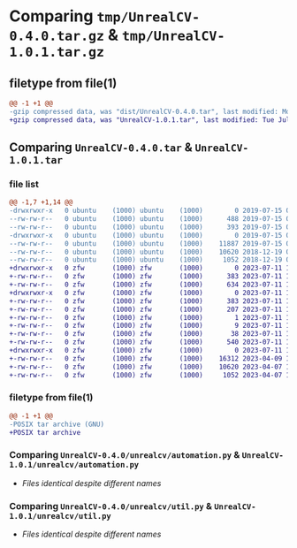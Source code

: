 # Comparing `tmp/UnrealCV-0.4.0.tar.gz` & `tmp/UnrealCV-1.0.1.tar.gz`

## filetype from file(1)

```diff
@@ -1 +1 @@
-gzip compressed data, was "dist/UnrealCV-0.4.0.tar", last modified: Mon Jul 15 04:50:57 2019, max compression
+gzip compressed data, was "UnrealCV-1.0.1.tar", last modified: Tue Jul 11 16:18:45 2023, max compression
```

## Comparing `UnrealCV-0.4.0.tar` & `UnrealCV-1.0.1.tar`

### file list

```diff
@@ -1,7 +1,14 @@
-drwxrwxr-x   0 ubuntu    (1000) ubuntu    (1000)        0 2019-07-15 04:50:57.000000 UnrealCV-0.4.0/
--rw-rw-r--   0 ubuntu    (1000) ubuntu    (1000)      488 2019-07-15 04:42:29.000000 UnrealCV-0.4.0/setup.py
--rw-rw-r--   0 ubuntu    (1000) ubuntu    (1000)      393 2019-07-15 04:50:57.000000 UnrealCV-0.4.0/PKG-INFO
-drwxrwxr-x   0 ubuntu    (1000) ubuntu    (1000)        0 2019-07-15 04:50:57.000000 UnrealCV-0.4.0/unrealcv/
--rw-rw-r--   0 ubuntu    (1000) ubuntu    (1000)    11887 2019-07-15 04:39:23.000000 UnrealCV-0.4.0/unrealcv/__init__.py
--rw-rw-r--   0 ubuntu    (1000) ubuntu    (1000)    10620 2018-12-19 03:00:54.000000 UnrealCV-0.4.0/unrealcv/automation.py
--rw-rw-r--   0 ubuntu    (1000) ubuntu    (1000)     1052 2018-12-19 03:00:54.000000 UnrealCV-0.4.0/unrealcv/util.py
+drwxrwxr-x   0 zfw       (1000) zfw       (1000)        0 2023-07-11 16:18:45.825416 UnrealCV-1.0.1/
+-rw-rw-r--   0 zfw       (1000) zfw       (1000)      383 2023-07-11 16:18:45.825416 UnrealCV-1.0.1/PKG-INFO
+-rw-rw-r--   0 zfw       (1000) zfw       (1000)      634 2023-07-11 15:37:46.000000 UnrealCV-1.0.1/README.md
+drwxrwxr-x   0 zfw       (1000) zfw       (1000)        0 2023-07-11 16:18:45.825416 UnrealCV-1.0.1/UnrealCV.egg-info/
+-rw-rw-r--   0 zfw       (1000) zfw       (1000)      383 2023-07-11 16:18:45.000000 UnrealCV-1.0.1/UnrealCV.egg-info/PKG-INFO
+-rw-rw-r--   0 zfw       (1000) zfw       (1000)      207 2023-07-11 16:18:45.000000 UnrealCV-1.0.1/UnrealCV.egg-info/SOURCES.txt
+-rw-rw-r--   0 zfw       (1000) zfw       (1000)        1 2023-07-11 16:18:45.000000 UnrealCV-1.0.1/UnrealCV.egg-info/dependency_links.txt
+-rw-rw-r--   0 zfw       (1000) zfw       (1000)        9 2023-07-11 16:18:45.000000 UnrealCV-1.0.1/UnrealCV.egg-info/top_level.txt
+-rw-rw-r--   0 zfw       (1000) zfw       (1000)       38 2023-07-11 16:18:45.825416 UnrealCV-1.0.1/setup.cfg
+-rw-rw-r--   0 zfw       (1000) zfw       (1000)      540 2023-07-11 16:13:03.000000 UnrealCV-1.0.1/setup.py
+drwxrwxr-x   0 zfw       (1000) zfw       (1000)        0 2023-07-11 16:18:45.825416 UnrealCV-1.0.1/unrealcv/
+-rw-rw-r--   0 zfw       (1000) zfw       (1000)    16312 2023-04-09 14:40:03.000000 UnrealCV-1.0.1/unrealcv/__init__.py
+-rw-rw-r--   0 zfw       (1000) zfw       (1000)    10620 2023-04-07 14:00:53.000000 UnrealCV-1.0.1/unrealcv/automation.py
+-rw-rw-r--   0 zfw       (1000) zfw       (1000)     1052 2023-04-07 14:00:53.000000 UnrealCV-1.0.1/unrealcv/util.py
```

### filetype from file(1)

```diff
@@ -1 +1 @@
-POSIX tar archive (GNU)
+POSIX tar archive
```

### Comparing `UnrealCV-0.4.0/unrealcv/automation.py` & `UnrealCV-1.0.1/unrealcv/automation.py`

 * *Files identical despite different names*

### Comparing `UnrealCV-0.4.0/unrealcv/util.py` & `UnrealCV-1.0.1/unrealcv/util.py`

 * *Files identical despite different names*

